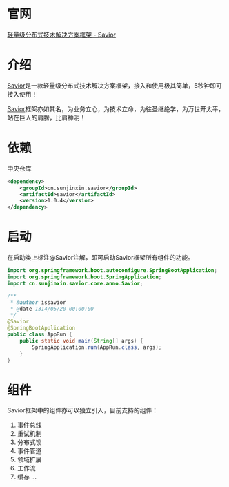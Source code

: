 # 官网
[轻量级分布式技术解决方案框架 - Savior](http://savior.sunjinxin.com/)
# 介绍
[Savior](http://savior.sunjinxin.com/)是一款轻量级分布式技术解决方案框架，接入和使用极其简单，5秒钟即可接入使用！

[Savior](http://savior.sunjinxin.com/)框架亦如其名，为业务立心，为技术立命，为往圣继绝学，为万世开太平，站在巨人的肩膀，比肩神明！
# 依赖
中央仓库
```xml
<dependency>
    <groupId>cn.sunjinxin.savior</groupId>
    <artifactId>savior</artifactId>
    <version>1.0.4</version>
</dependency>
```
# 启动
在启动类上标注@Savior注解，即可启动Savior框架所有组件的功能。

```java
import org.springframework.boot.autoconfigure.SpringBootApplication;
import org.springframework.boot.SpringApplication;
import cn.sunjinxin.savior.core.anno.Savior;

/**
 * @author issavior
 * @date 1314/05/20 00:00:00
 */
@Savior
@SpringBootApplication
public class AppRun {
    public static void main(String[] args) {
        SpringApplication.run(AppRun.class, args);
    }
}
```

# 组件

Savior框架中的组件亦可以独立引入，目前支持的组件：

1. 事件总线
2. 重试机制
3. 分布式锁
4. 事件管道
5. 领域扩展
6. 工作流
7. 缓存
   ...
